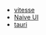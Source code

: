 * [vitesse](https://github.com/antfu/vitesse)
* [Naive UI](https://www.naiveui.com/zh-CN/os-theme)
* [tauri](https://tauri.studio/)
